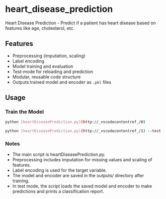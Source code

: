 # heart_disease_prediction

Heart Disease Prediction - Predict if a patient has heart disease based on features like age, cholesterol, etc.

## Features
- Preprocessing (imputation, scaling)
- Label encoding
- Model training and evaluation
- Test-mode for reloading and prediction
- Modular, reusable code structure
- Outputs trained model and encoder as `.pkl` files

## Usage

### Train the Model
```bash
python [heartDiseasePrediction.py](http://_vscodecontentref_/0)

python [heartDiseasePrediction.py](http://_vscodecontentref_/1) --test
```

### Notes
- The main script is heartDiseasePrediction.py.
- Preprocessing includes imputation for missing values and scaling of features.
- Label encoding is used for the target variable.
- The model and encoder are saved in the outputs/ directory after training.
- In test mode, the script loads the saved model and encoder to make predictions and prints a classification report.
